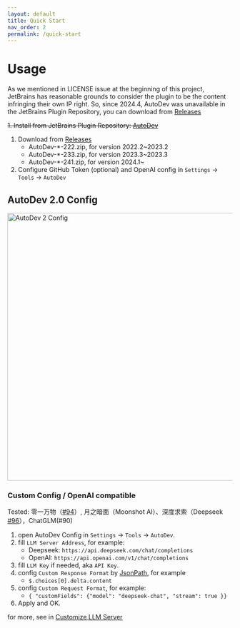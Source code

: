 ```yaml
---
layout: default
title: Quick Start
nav_order: 2
permalink: /quick-start
---
```


# Usage

As we mentioned in LICENSE issue at the beginning of this project, JetBrains has reasonable grounds to consider 
the plugin to be the content infringing their own IP right.
So, since 2024.4, AutoDev was unavailable in the JetBrains Plugin Repository, you can download from 
[Releases](https://github.com/unit-mesh/auto-dev/releases)

~~1. Install from JetBrains Plugin Repository: [AutoDev](https://plugins.jetbrains.com/plugin/21520-autodev)~~
1. Download from [Releases](https://github.com/unit-mesh/auto-dev/releases)
   - AutoDev-*-222.zip, for version 2022.2~2023.2
   - AutoDev-*-233.zip, for version 2023.3~2023.3
   - AutoDev-*-241.zip, for version 2024.1~
2. Configure GitHub Token (optional) and OpenAI config in `Settings` -> `Tools` -> `AutoDev`

## AutoDev 2.0 Config

<img src="https://unitmesh.cc/auto-dev/autodev-2-config.png" alt="AutoDev 2 Config" width="600px"/>

### Custom Config / OpenAI compatible

Tested: 零一万物（[#94](https://github.com/unit-mesh/auto-dev/issues/94)）, 月之暗面（Moonshot
AI）、深度求索（Deepseek [#96](https://github.com/unit-mesh/auto-dev/issues/96)），ChatGLM(#90)

1. open AutoDev Config in `Settings` -> `Tools` -> `AutoDev`.
2. fill `LLM Server Address`, for example:
   - Deepseek: `https://api.deepseek.com/chat/completions`
   - OpenAI: `https://api.openai.com/v1/chat/completions`
3. fill `LLM Key` if needed, aka `API Key`.
4. config `Custom Response Format` by [JsonPath](https://github.com/json-path/JsonPath), for example
   - `$.choices[0].delta.content`
5. config `Custom Request Format`, for example:
   - `{ "customFields": {"model": "deepseek-chat", "stream": true }}`
6. Apply and OK.

for more, see in [Customize LLM Server](/custom/llm-server)
